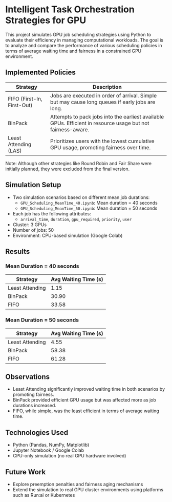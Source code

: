 # Intelligent Task Orchestration Strategies for GPU

This project simulates GPU job scheduling strategies using Python to evaluate their efficiency in managing computational workloads. The goal is to analyze and compare the performance of various scheduling policies in terms of average waiting time and fairness in a constrained GPU environment.

## Implemented Policies

| Strategy                    | Description |
|----------------------------|-------------|
| FIFO (First-In, First-Out) | Jobs are executed in order of arrival. Simple but may cause long queues if early jobs are long. |
| BinPack                    | Attempts to pack jobs into the earliest available GPUs. Efficient in resource usage but not fairness-aware. |
| Least Attending (LAS)     | Prioritizes users with the lowest cumulative GPU usage, promoting fairness over time. |

Note: Although other strategies like Round Robin and Fair Share were initially planned, they were excluded from the final version.

## Simulation Setup

- Two simulation scenarios based on different mean job durations:
  - `GPU_Scheduling_MeanTime_40.ipynb`: Mean duration = 40 seconds
  - `GPU_Scheduling_MeanTime_50.ipynb`: Mean duration = 50 seconds
- Each job has the following attributes:
  - `arrival_time`, `duration`, `gpu_required`, `priority`, `user`
- Cluster: 3 GPUs
- Number of jobs: 50
- Environment: CPU-based simulation (Google Colab)

## Results

### Mean Duration = 40 seconds

| Strategy         | Avg Waiting Time (s) |
|------------------|----------------------|
| Least Attending  | 1.15                 |
| BinPack          | 30.90                |
| FIFO             | 33.58                |

### Mean Duration = 50 seconds

| Strategy         | Avg Waiting Time (s) |
|------------------|----------------------|
| Least Attending  | 4.55                 |
| BinPack          | 58.38                |
| FIFO             | 61.28                |

## Observations

- Least Attending significantly improved waiting time in both scenarios by promoting fairness.
- BinPack provided efficient GPU usage but was affected more as job durations increased.
- FIFO, while simple, was the least efficient in terms of average waiting time.

## Technologies Used

- Python (Pandas, NumPy, Matplotlib)
- Jupyter Notebook / Google Colab
- CPU-only simulation (no real GPU hardware involved)

## Future Work

- Explore preemption penalties and fairness aging mechanisms
- Extend the simulation to real GPU cluster environments using platforms such as Run:ai or Kubernetes
